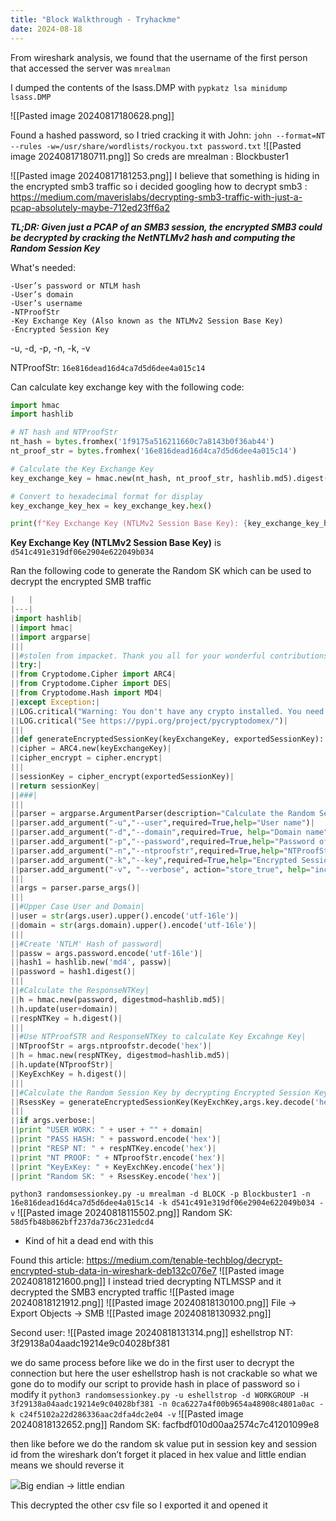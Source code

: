 ```yaml
---
title: "Block Walkthrough - Tryhackme"
date: 2024-08-18
---
```


From wireshark analysis, we found that the username of the first person that accessed the server was `mrealman`

I dumped the contents of the lsass.DMP with `pypkatz lsa minidump lsass.DMP`

![[Pasted image 20240817180628.png]]

Found a hashed password, so I tried cracking it with John:
`john --format=NT --rules -w=/usr/share/wordlists/rockyou.txt password.txt`
![[Pasted image 20240817180711.png]]
So creds are mrealman : Blockbuster1

![[Pasted image 20240817181253.png]]
I believe that something is hiding in the encrypted smb3 traffic so i decided googling how to decrypt smb3 :
https://medium.com/maverislabs/decrypting-smb3-traffic-with-just-a-pcap-absolutely-maybe-712ed23ff6a2

**_TL;DR: Given just a PCAP of an SMB3 session, the encrypted SMB3 could be decrypted by cracking the NetNTLMv2 hash and computing the Random Session Key_**

What's needed:
```
-User’s password or NTLM hash  
-User’s domain  
-User’s username  
-NTProofStr  
-Key Exchange Key (Also known as the NTLMv2 Session Base Key)  
-Encrypted Session Key
```

-u, -d, -p, -n, -k, -v

NTProofStr: `16e816dead16d4ca7d5d6dee4a015c14`

Can calculate key exchange key with the following code:
```python
import hmac
import hashlib

# NT hash and NTProofStr
nt_hash = bytes.fromhex('1f9175a516211660c7a8143b0f36ab44')
nt_proof_str = bytes.fromhex('16e816dead16d4ca7d5d6dee4a015c14')

# Calculate the Key Exchange Key
key_exchange_key = hmac.new(nt_hash, nt_proof_str, hashlib.md5).digest()

# Convert to hexadecimal format for display
key_exchange_key_hex = key_exchange_key.hex()

print(f"Key Exchange Key (NTLMv2 Session Base Key): {key_exchange_key_hex}")
```

**Key Exchange Key (NTLMv2 Session Base Key)** is `d541c491e319df06e2904e622049b034`

Ran the following code to generate the Random SK which can be used to decrypt the encrypted SMB traffic
```python
|   |
|---|
|import hashlib|
||import hmac|
||import argparse|
|||
||#stolen from impacket. Thank you all for your wonderful contributions to the community|
||try:|
||from Cryptodome.Cipher import ARC4|
||from Cryptodome.Cipher import DES|
||from Cryptodome.Hash import MD4|
||except Exception:|
||LOG.critical("Warning: You don't have any crypto installed. You need pycryptodomex")|
||LOG.critical("See https://pypi.org/project/pycryptodomex/")|
|||
||def generateEncryptedSessionKey(keyExchangeKey, exportedSessionKey):|
||cipher = ARC4.new(keyExchangeKey)|
||cipher_encrypt = cipher.encrypt|
|||
||sessionKey = cipher_encrypt(exportedSessionKey)|
||return sessionKey|
||###|
|||
||parser = argparse.ArgumentParser(description="Calculate the Random Session Key based on data from a PCAP (maybe).")|
||parser.add_argument("-u","--user",required=True,help="User name")|
||parser.add_argument("-d","--domain",required=True, help="Domain name")|
||parser.add_argument("-p","--password",required=True,help="Password of User")|
||parser.add_argument("-n","--ntproofstr",required=True,help="NTProofStr. This can be found in PCAP (provide Hex Stream)")|
||parser.add_argument("-k","--key",required=True,help="Encrypted Session Key. This can be found in PCAP (provide Hex Stream)")|
||parser.add_argument("-v", "--verbose", action="store_true", help="increase output verbosity")|
|||
||args = parser.parse_args()|
|||
||#Upper Case User and Domain|
||user = str(args.user).upper().encode('utf-16le')|
||domain = str(args.domain).upper().encode('utf-16le')|
|||
||#Create 'NTLM' Hash of password|
||passw = args.password.encode('utf-16le')|
||hash1 = hashlib.new('md4', passw)|
||password = hash1.digest()|
|||
||#Calculate the ResponseNTKey|
||h = hmac.new(password, digestmod=hashlib.md5)|
||h.update(user+domain)|
||respNTKey = h.digest()|
|||
||#Use NTProofSTR and ResponseNTKey to calculate Key Excahnge Key|
||NTproofStr = args.ntproofstr.decode('hex')|
||h = hmac.new(respNTKey, digestmod=hashlib.md5)|
||h.update(NTproofStr)|
||KeyExchKey = h.digest()|
|||
||#Calculate the Random Session Key by decrypting Encrypted Session Key with Key Exchange Key via RC4|
||RsessKey = generateEncryptedSessionKey(KeyExchKey,args.key.decode('hex'))|
|||
||if args.verbose:|
||print "USER WORK: " + user + "" + domain|
||print "PASS HASH: " + password.encode('hex')|
||print "RESP NT: " + respNTKey.encode('hex')|
||print "NT PROOF: " + NTproofStr.encode('hex')|
||print "KeyExKey: " + KeyExchKey.encode('hex')|
||print "Random SK: " + RsessKey.encode('hex')|
```

`python3 randomsessionkey.py -u mrealman -d BLOCK -p Blockbuster1 -n 16e816dead16d4ca7d5d6dee4a015c14 -k d541c491e319df06e2904e622049b034 -v`
![[Pasted image 20240818115502.png]]
Random SK: `58d5fb48b862bff237da736c231edcd4`
 - Kind of hit a dead end with this

Found this article: https://medium.com/tenable-techblog/decrypt-encrypted-stub-data-in-wireshark-deb132c076e7
![[Pasted image 20240818121600.png]]
I instead tried decrypting NTLMSSP and it decrypted the SMB3 encrypted traffic
![[Pasted image 20240818121912.png]]
![[Pasted image 20240818130100.png]]
File -> Export Objects -> SMB
![[Pasted image 20240818130932.png]]

Second user:
![[Pasted image 20240818131314.png]]
eshellstrop
NT: 3f29138a04aadc19214e9c04028bf381

we do same process before like we do in the first user to decrypt the connection but here the user eshellstrop hash is not crackable so what we gone do to modify our script to provide hash in place of password so i modify it
`python3 randomsessionkey.py -u eshellstrop -d WORKGROUP -H 3f29138a04aadc19214e9c04028bf381 -n 0ca6227a4f00b9654a48908c4801a0ac -k c24f5102a22d286336aac2dfa4dc2e04 -v`
![[Pasted image 20240818132652.png]]
Random SK: facfbdf010d00aa2574c7c41201099e8

then like before we do the random sk value put in session key and session id from the wireshark don’t forget it placed in hex value and little endian means we should reverse it

![](https://miro.medium.com/v2/resize:fit:770/1*58jobTx53th9lxGxc-_tXw.png)Big endian -> little endian

This decrypted the other csv file so I exported it and opened it
